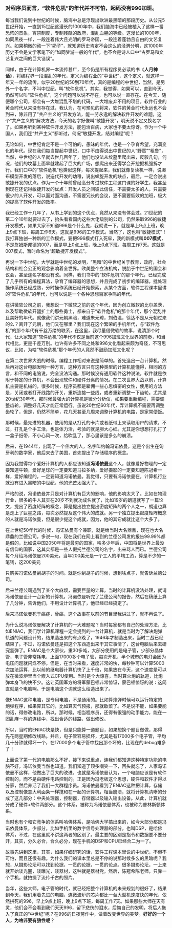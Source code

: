 ### 对程序员而言，“软件危机”的年代并不可怕，起码没有996加班。
每当我们说到中世纪的时候，脑海中总是浮现出欧洲最黑暗的那段历史。从公元5世纪开始，一直到15世纪这漫长的1000年中，我们脑海中已经被植入了这样一番恐怖的景象，宵禁制度，专制残酷的政府，混乱血腥的等级。这漫长的1000年，如同黑夜一样，一段连着伟大且光明的罗马帝国，一段连着蓬勃且自由的文艺复兴。如果稍微的动一下“奶子”，就知道历史肯定不会这么的泾渭分明，这1000年历史不会是文学家笔下的“如同梦游一般的年代”，也不会是诗人口中“古罗马和文艺复兴之间的巨大错误”。

同样，由于在计算机界一本流传甚广，至今仍是所有程序员必读的书《**人月神话**》，将编程界一段混乱的年代，定义为编程业的“中世纪”，这个定义，就这样一年又一年的流传，似乎20世纪的50到70年代，真的是编程的中世纪，当然，是另外一个名字，不叫中世纪，叫“软件危机”。其实，我觉得，如果可以，直到今天，仍然可以叫“软件危机”，这个问题可以说不存在，也可以说一直存在。在今天，随便哪个公司，都会有一大堆混乱不堪的代码，一大堆废弃不用的项目，软件行业的黄金时代从来没有存在过，我认为，在可预见的将来，软件的黄金时代永远也不会到来，除非用了“共产主义的”开发方法，能一劳永逸的解决软件开发的难题，这个“共产主义的”解决方法，今天的名字好像叫“敏捷开发”，明天说不定又换名字了。如果再听到某种软件开发方法，能包治百病，大家也不要太惊讶。作为一个中国人，我们连“共产主义”都听过，何况“敏捷开发，结对编程”呢？

无论如何，中世纪肯定不是一个可怕的，愚昧的年代，也是一个孕育希望，充满变化的年代。现在我们每当提起中世纪，口中不由得说出中世纪的人“野蛮”“粗鲁”，当然，中世纪的人早就去世几百年了，他们也没法从坟墓里爬出来，反驳几句，何况，他们的坟墓上面早就建起了巨大的广场，想爬出来还得学会开挖掘机强拆才行。我们口中的“软件危机”也类似这样，每次提起来，我们就像复读机一样，说瀑布模型开发的落后，说迭代开发的幼稚，说出螺旋开发的缺点，最后，一定会说出敏捷开发的优点。作为一个十年前曾经高分考过软件工程这门课的好学生，我甚至到现在还记得敏捷开发的优点：开发人员之间彼此信任，不需要太多的人，只需要很少的人开发，可以面对面沟通，不需要冗长的会议，更不需要低效的加班，极大的提高了软件开发的效率。

我已经工作十几年了，从书上学到的这个优点，竟然从来没有体会过。21世纪的第二个10年就要过去了，抬头看看国内这些大佬级别的公司，仍然采取996的敏捷开发模式，如果大家不知道996是个什么鬼，我就说一下，就是早上9点上班，晚上9点下班，每周工作6天。这就是996的工作模式。当然了，这也叫“敏捷模式”！ 我打算独创一种新的工作模式，要把996模式打入死牢，我的新模式叫**007模式**，不是詹姆斯邦德的007，而是早上0点上班，晚上0点下班，每周工作7天。这就是007模式，暂时命名为“超敏捷开发模式”。

再说一下中世纪，大学就是中世纪的发明，“黑暗”的中世纪关于教育，政府，社会结构和社会公正的观念影响着全世界。欧美整个立法机构，脱胎于中世纪的国会和议会，甚至连名字都没有改。同样，我们书中的“软件危机”的那个年代，已经完成了几乎所有的编程算法，孕育了编译器的思想，并且完成了初步的编译器，批处理操作系统已经成熟，分时操作系统已经开始摸索，从某个方面，软件工程课本里讲的“软件危机”的年代，也可以说是一个各种思想百家争鸣的年代。

在讲微软公司之前，我想说一下微软之前的这个年代，因为创立微软的比尔盖茨，以及帮助微软开疆扩土的那些勇士，都来自于“软件危机”的那个年代，那个混乱并且美好的年代。就像我们讲元朝黑暗，难道朱元璋，刘伯温，徐达不是从元朝过来的么？离开了元朝，他们又在哪里？我们现在这个繁荣的手机年代，与“软件危机”的那个年代有千丝万缕的联系，在这里，我尽量借微软的故事，说清那个时代，让大家知道“软件危机”的年代不仅是当前这个996加班文化世界的前奏，和当代相比，更是千差万别。也许有许多不同之处和996文化看起来颇为奇怪，不可思议，比如，为啥“软件危机”那个年代的人竟然不鼓励加班文化呢？

在第二次世界大战的时候，编程工作相对来说是简单的。首先造出一台计算机，然后再对这台电脑发明一种方言，这种方言只有这种类型的计算机能懂得，相同的方言，和不同的电脑说，完全没法沟通。那时候没有通用软件这种说法，软件就是依附于特定的计算机，不会出现软件和硬件分离的情况。在二次世界大战以前，计算机主要是机械的，很多时候，程序员都是雇佣一些心思缜密的女性，使用的方法是，关闭或者打开线路的开关，重新连接一些线，或者重新调整一下齿轮。尤其是20世纪30年代，那时候最强大的计算机是微分分析仪，如果要重新编程，需要调整齿轮，调整好几天才能正常运行。虽说20世纪60年代，弄计算机不需要再调整齿轮了，但是，仍然不简单，花几天甚至几周来调整计算机的电路，是家常便饭。

那时候，最先进的机器，使用的是从打孔的卡片或者纸带上来读取用户的请求，不过，打孔是个手工活，也是体力活，考验的就是胆大心细。尤其是你想想打孔打了一盒子纸带，不小心风一吹，给吹乱了，那心里该是多么的崩溃。

后来，在1944年，出现了一个伟大的人，名字叫约翰冯诺依曼，这是个出生在匈牙利的数学家，他后来去了美国，首先提出了存储程序的概念。

因为我觉得每个爱好计算机的人都应该知道**冯诺依曼**这个人，就像爱好物理的一定要知道牛顿，爱好足球的一定要知道马拉多纳，爱好摄影的一定要知道陈冠希一样，爱好编程的，一定要知道冯诺依曼。我觉得，只要有冯诺依曼在，计算机行业就没有进入黑暗的中世纪，他的光芒太强大了。

严格的说，冯诺依曼并只是对计算机有巨大的影响，他的影响太大了。比如在物理行业，很多的牛人其实在20岁不到就功成名就了，比如19岁的朗道就写了一篇论文，提出了密度矩阵的概念，算是提出独立提出密度矩阵的两个人之一，朗道也算是走上了巨星之路，每次必然提及这个伟大的成就。另一个独立提出密度矩阵概念的人就是冯诺依曼，但是很少提这个成就，因为，他的其它成就比这个大多了。

在上世纪50年代的时候，冯诺依曼有个兼职，就是给当时大名鼎鼎，现在也大名鼎鼎的兰德公司，多说一句，现在我们在网上看到的兰德公司发的报告99.99%都是假的，比如说中国2050年将是最穷的国家，啥多少年后，中国将是世界上最没有信仰的国家，这其实都是一些人假托兰德公司的名字，出来骂人而已。兰德公司每个月给冯诺依曼200美元，当年200美元是一个工人的平均工资，算是不少的一笔钱，这200美元

只购买冯诺依曼刮胡子的时间。就是你刮胡子的时候，想到啥点子，就告诉兰德公司。

后来兰德公司遇到了某个大麻烦，需要巨量的计算，当时的计算机没法处理，就请冯诺依曼设计一台新的计算机，冯诺依曼听完了兰德公司的报告，然后在稿纸上算了几分钟，告诉他们，不用设计计算机了，他已经已经搞定了。

后来冯诺依曼死于癌症，骨癌，这个故事在以前的节目里我讲过了，就不再说了。

为什么说冯诺依曼解决了计算机的一大难题呢？当时每家都有自己的处理方法，比如ENIAC，我们学计算机课程一定会提到的一台计算机，就是当时为了解决炮弹轨道的问题设计的，结果造出来的有点晚了，1946年才制造出来，当时二战已经结束了。不过，冯诺依曼还是把这个东西造出来干其它事情了，这台电脑后来去研究氢弹了。ENIAC是个大家伙，重30多吨，大部分使用的是电子管，少部分晶体管，电子管非常耗电，上面17000多个电子管，每次开机，半个城市的电灯会因为电压问题就闪烁不停。但是，在当时来看，速度非常的快，每秒钟可以计算5000次加法运算，比以前的继电器计算机快了上千倍，如果放在今天，这个速度是可以放在微波炉里当个嵌入式CPU使用。当时是个大惊喜，当时算火炮的轨道，比炮弹本身飞的快不少。这让英国军方的将军蒙巴顿非常惊讶，蒙巴顿惊讶的说：这简直就是个电脑啊。于是电脑这个词就这么给造出来了。

像ENIAC这种电脑，是专用电脑，不是通用的。比如算炮弹时候可以运行特定的炮弹程序，如果算其它的，比如算天气预报，那就歇菜了。不是说不能，如果要能的话，得修改电路，所以，那时候，相当程序员，还得有很强的动手能力，能在一团乱麻一样的连线中，找出合适的线路，做出修改。

所以，当时的ENIAC快是快，但是只能算一道题目，如果想换个题目做做，那得先花两星期修改线路。并且，电子管容易损坏，尤其是有17000多个电子管，平均几十分钟就得坏一个，在17000多个电子管中找出那个坏的，比现在的debug难多了！

上面说了第一代的电脑那么不好，接下来说重点，连我们都知道这种特定功能的电脑不好，冯诺依曼当然也知道。我们知道了顶多嘲笑一下，回头就忘了，人家冯诺依曼不这样，他做出了巨大的改进。也就是冯诺依曼认为，一个电脑应该是有软件控制的，而不是由硬件电路控制的。正是因为冯老板这个思想，硬件和软件才得以分家，然后养活了我们一大群程序员。冯诺依曼看到了ENIAC这种把计算，存储以及控制像意大利面条一样搅和在一起的计算机，相当崩溃，就将计算机清晰的分成了这几部分：中央处理器，控制器，存储器以及输入输出设备。从此，计算机就分成了硬件+软件两部分。这个体系，被称为冯诺依曼体系，也被称为普林斯顿体系。

当时也有个和它竞争的体系叫哈佛体系，是哈佛大学搞出来的，如今大部分都是冯诺依曼体系，少部分，比如手机里的数字信号处理器的部分，也叫DSP，是哈佛体系，不过，在这里就不讲这两者的区别了。最主要的区别是指令和数据要不要分开，其实，分久必合，合久必分，现在手机的DSP和CPU已经合二为一了。

故事先讲到这里，其实，如果仔细研究的话，软件工程课本里说的中世纪，不但不可怕，而且还很有趣。为什么我们的课本里总是不停的说那时候多么的黑暗呢？我想，从摄影论坛可以找到论据，一贯的论据，一贯的论点。很多摄影论坛，一上来就开始谈光圈，谈曝光，谈器材，这种就是器材党。然后，陈冠希陈老师，只靠一个手机，就拍摄了流传千古的照片。

当年，这些大师，电子管的时代，就已经把整个计算机的未来规划的很好了，结果到今天，我们用着先进的电脑，连微波炉的芯片都比一台大型机速度快的年代，依然拼死的996，早上9点上班，晚上9点下班，每周工作7天。如果那些大师在天有灵，他们会不会看到我们天天996，留下悲伤的泪水，后悔自己的发明，将后人拖入了真正的“中世纪”呢？在996的日夜劳作中，做着改变世界的美梦。**好好的一个人，为啥非要有狼性呢**？
